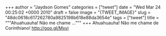 
+++
author = "Jaydson Gomes"
categories = ["tweet"]
date = "Wed Mar 24 00:25:02 +0000 2010"
draft = false
image = "{TWEET_IMAGE}"
slug = "48dc0618c617262780a9825198b618e88da3654e"
tags = ["tweet"]
title = """Ahuahuauha! Não me chame ..."""
+++
Ahuahuauha! Não me chame de Corinthiano! http://goo.gl/Mxvi

